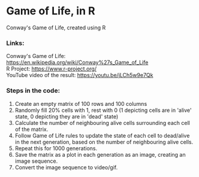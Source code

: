# Game of Life, in R
Conway's Game of Life, created using R

### Links:
Conway's Game of Life: https://en.wikipedia.org/wiki/Conway%27s_Game_of_Life  
R Project: https://www.r-project.org/  
YouTube video of the result: https://youtu.be/jLCh5w9e7Qk

### Steps in the code:
1. Create an empty matrix of 100 rows and 100 columns
2. Randomly fill 20% cells with 1, rest with 0 (1 depicting cells are in 'alive' state, 0 depicting they are in 'dead' state)
3. Calculate the number of neighbouring alive cells surrounding each cell of the matrix.
4. Follow Game of Life rules to update the state of each cell to dead/alive in the next generation, based on the number of neighbouring alive cells.
5. Repeat this for 1000 generations.
6. Save the matrix as a plot in each generation as an image, creating an image sequence.
7. Convert the image sequence to video/gif.
